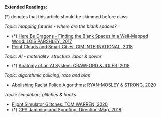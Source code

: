 **Extended Readings:**

(\*) denotes that this article should be skimmed before class

_Topic: mapping futures - where are the blank spaces?_

-   (\*) [Here Be Dragons - Finding the Blank Spaces in a Well-Mapped World: LOIS PARSHLEY, 2017](https://drive.google.com/file/d/1B2b47XJyHiDk0S_qkiq4LsKLJe7SRbBe/view?usp=sharing)
-   [Point Clouds and Smart Cities: GIM INTERNATIONAL, 2018](https://www.gim-international.com/magazines/gim-international-september-october-2018.pdf)

_Topic: AI - materiality, structure, labor & power_

-   (\*) [Anatomy of an AI System: CRAWFORD & JOLER, 2018](https://anatomyof.ai/)

_Topic: algorithmic policing, race and bias_

-   [Abolishing Racist Police Algorithms: RYAN-MOSLEY & STRONG, 2020](https://www.technologyreview.com/2020/06/05/1002709/the-activist-dismantling-racist-police-algorithms/)

_Topic: simulation, glitches & hacks_

-   [Flight Simulator Glitches: TOM WARREN, 2020](https://www.theverge.com/2020/8/20/21376978/microsoft-flight-simulator-glitches-maps-bugs)
-   (\*) [GPS Jamming and Spoofing: DirectionsMag, 2018](https://www.directionsmag.com/article/8107)
